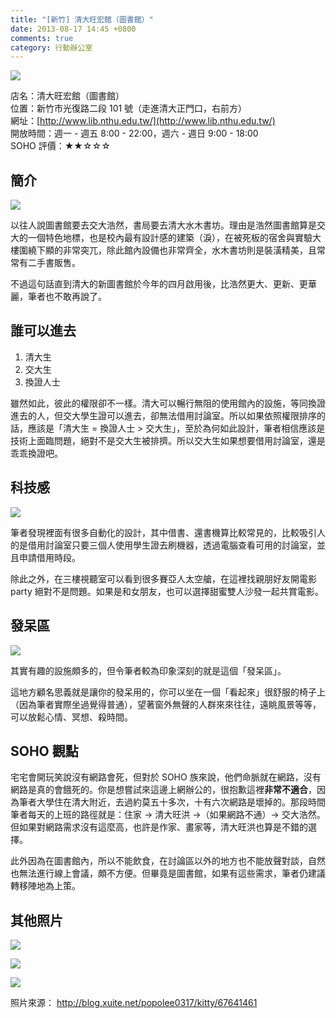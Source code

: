 ```yaml
---
title: "[新竹] 清大旺宏館（圖書館）"
date: 2013-08-17 14:45 +0800
comments: true
category: 行動辦公室
---
```


![](/images/nthu-library.jpg)

店名：清大旺宏館（圖書館）  
位置：新竹市光復路二段 101 號（走進清大正門口，右前方）  
網址：[http://www.lib.nthu.edu.tw/](http://www.lib.nthu.edu.tw/)  
開放時間：週一 - 週五 8:00 - 22:00，週六 - 週日 9:00 - 18:00  
SOHO 評價：★★☆☆☆  

## 簡介

![](/images/nthu-library-2.jpg)

以往人說圖書館要去交大浩然，書局要去清大水木書坊。理由是浩然圖書館算是交大的一個特色地標，也是校內最有設計感的建築（淚），在被死板的宿舍與實驗大樓圍繞下顯的非常突兀，除此館內設備也非常齊全，水木書坊則是裝潢精美，且常常有二手書販售。

不過這句話直到清大的新圖書館於今年的四月啟用後，比浩然更大、更新、更華麗，筆者也不敢再說了。

## 誰可以進去

1.  清大生
2.  交大生
3.  換證人士

雖然如此，彼此的權限卻不一樣。清大可以暢行無阻的使用館內的設施，等同換證進去的人，但交大學生證可以進去，卻無法借用討論室。所以如果依照權限排序的話，應該是「清大生 = 換證人士 > 交大生」，至於為何如此設計，筆者相信應該是技術上面臨問題，絕對不是交大生被排擠。所以交大生如果想要借用討論室，還是乖乖換證吧。

## 科技感

![](/images/nthu-library-3.jpg)

筆者發現裡面有很多自動化的設計，其中借書、還書機算比較常見的，比較吸引人的是借用討論室只要三個人使用學生證去刷機器，透過電腦查看可用的討論室，並且申請借用時段。

除此之外，在三樓視聽室可以看到很多賽亞人太空艙，在這裡找親朋好友開電影 party 絕對不是問題。如果是和女朋友，也可以選擇甜蜜雙人沙發一起共賞電影。

## 發呆區

![](/images/nthu-library-7.jpg)

其實有趣的設施頗多的，但令筆者較為印象深刻的就是這個「發呆區」。

這地方顧名思義就是讓你的發呆用的，你可以坐在一個「看起來」很舒服的椅子上（因為筆者實際坐過覺得普通），望著窗外無聲的人群來來往往，遠眺風景等等，可以放鬆心情、冥想、殺時間。

## SOHO 觀點

宅宅會開玩笑說沒有網路會死，但對於 SOHO 族來說，他們命脈就在網路，沒有網路是真的會餓死的。你是想嘗試來這邊上網辦公的，很抱歉這裡**非常不適合**，因為筆者大學住在清大附近，去過約莫五十多次，十有六次網路是壞掉的。那段時間筆者每天的上班的路徑就是：住家 -> 清大旺洪 ->（如果網路不通）-> 交大浩然。但如果對網路需求沒有這麼高，也許是作家、畫家等，清大旺洪也算是不錯的選擇。

此外因為在圖書館內，所以不能飲食，在討論區以外的地方也不能放聲對談，自然也無法進行線上會議，頗不方便。但畢竟是圖書館，如果有這些需求，筆者仍建議轉移陣地為上策。

## 其他照片

![](/images/nthu-library-4.jpg)

![](/images/nthu-library-5.jpg)

![](/images/nthu-library-6.jpg)

照片來源： http://blog.xuite.net/popolee0317/kitty/67641461
